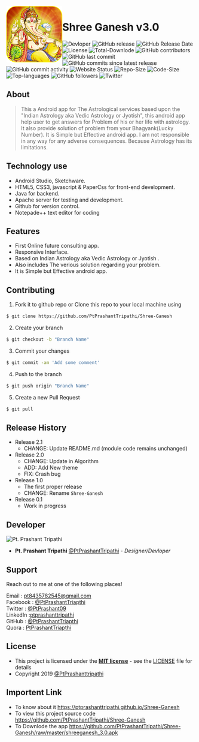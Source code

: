 <img align="left" src="/source%20code/src/main/res/drawable-xhdpi/app_icon.png" alt="Shree Ganesh v3.0">

# Shree Ganesh v3.0
![Devloper](https://img.shields.io/badge/Devloper-Pt.%20Prashant%20Tripathi-Success.svg)
![GitHub release](https://img.shields.io/github/release/PtPrashantTripathi/Shree-Ganesh.svg)
![GitHub Release Date](https://img.shields.io/github/release-date/PtPrashantTripathi/Shree-Ganesh.svg)
![License](https://img.shields.io/github/license/PtPrashantTripathi/Shree-Ganesh.svg)
![Total-Downlode](https://img.shields.io/github/downloads/PtPrashantTripathi/Shree-Ganesh/total.svg)
![GitHub contributors](https://img.shields.io/github/contributors/PtPrashantTripathi/Shree-Ganesh.svg?color=0&logo=git&logoColor=orange)
![GitHub last commit](https://img.shields.io/github/last-commit/PtPrashantTripathi/Shree-Ganesh.svg)
![GitHub commits since latest release](https://img.shields.io/github/commits-since/PtPrashantTripathi/Shree-Ganesh/v3.0.svg)
![GitHub commit activity](https://img.shields.io/github/commit-activity/w/PtPrashantTripathi/Shree-Ganesh.svg)
![Website Status](https://img.shields.io/website/http/Prashanttripathi.ga.svg?down_message=Down&up_message=Online)
![Repo-Size](https://img.shields.io/github/repo-size/PtPrashantTripathi/Shree-Ganesh.svg)
![Code-Size](https://img.shields.io/github/languages/code-size/PtPrashantTripathi/Shree-Ganesh.svg)
![Top-languages](https://img.shields.io/github/languages/top/PtPrashantTripathi/Shree-Ganesh.svg?color=Blue&logo=java)
![GitHub followers](https://img.shields.io/github/followers/PtPrashantTripathi.svg?label=%20%40PtPrashantTripathi&logo=github)
![Twitter](https://img.shields.io/twitter/follow/PtPrashant09.svg?label=%20%40PtPrashant09&logo=twitter)

## About

>This a Android app for The Astrological services based upon the "Indian Astrology aka Vedic Astrology or Jyotish", this android app help user to  get answers for Problem of his or her life with astrology. It also provide solution of problem from your Bhagyank(Lucky Number).  It is Simple but Effective android app. I am not responsible in any way for any adverse consequences. Because Astrology has its limitations.  

## Technology use

- Android Studio, Sketchware.
- HTML5, CSS3, javascript & PaperCss for front-end development.
- Java for backend.
- Apache server for testing and development.
- Github for version control.
- Notepade++ text editor for coding

## Features

- First Online future consulting app.
- Responsive Interface.
- Based on Indian Astrology aka Vedic Astrology or Jyotish .
- Also includes The verious solution regarding your problem.
- It is Simple but Effective android app.

## Contributing

1. Fork it to github repo or Clone this repo to your local machine using
```sh 
$ git clone https://github.com/PtPrashantTripathi/Shree-Ganesh
```

2. Create your branch 
```sh 
$ git checkout -b "Branch Name"
```

3. Commit your changes 
```sh 
$ git commit -am 'Add some comment'
```

4. Push to the branch 
```sh 
$ git push origin "Branch Name"
```

5. Create a new Pull Request
```sh 
$ git pull
```

## Release History

* Release 2.1
    * CHANGE: Update README.md (module code remains unchanged)
* Release 2.0
    * CHANGE: Update in Algorithm
    * ADD: Add New theme
    * FIX: Crash bug  
* Release 1.0
    * The first proper release
    * CHANGE: Rename `Shree-Ganesh` 
* Release 0.1
    * Work in progress


## Developer  

![Pt. Prashant Tripathi](https://avatars2.githubusercontent.com/u/26687933?s=200&v=4)
* **Pt. Prashant Tripathi** [@PtPrashantTripathi](https://Prashanttripathi.github.io) - *Designer/Devloper* 

## Support 
Reach out to me at one of the following places!

Email : [pt8435782545@gmail.com](mailto:pt8435782545@gmail.com)<br>
Facebook : [@PtPrashantTriapthi](https://www.facebook.com/PtPrashantTripathi) <br>
Twitter : [@PtPrashant09](https://twitter.com/intent/follow?screen_name=ptprashant09) <br>
LinkedIn :[ptprashanttripathi](https://www.linkedin.com/in/ptprashanttripathi/)<br>
GitHub :  [@PtPrashantTriapthi](https://github.com/PtPrashantTripathi)<br>
Quora : [PtPrashantTriapthi](https://www.quora.com/profile/Pt-Prashant-Tripathi)<br>
                                
## License

- This project is licensed under the **[MIT license](http://opensource.org/licenses/mit-license.php)** - see the [LICENSE](LICENSE) file for details
- Copyright 2019  [@PtPrashanttripathi](http://github.com/PtPrashantTripathi)


## Importent Link 

- To know about it https://ptprashanttripathi.github.io/Shree-Ganesh
- To view this project source code https://github.com/PtPrashantTripathi/Shree-Ganesh
- To Downlode the app https://github.com/PtPrashantTripathi/Shree-Ganesh/raw/master/shreeganesh_3.0.apk
